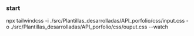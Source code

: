 ### start 
npx tailwindcss -i ./src/Plantillas_desarrolladas/API_porfolio/css/input.css -o ./src/Plantillas_desarrolladas/API_porfolio/css/ouput.css --watch